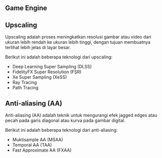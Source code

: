 ## Game Engine

## Upscaling

Upscaling adalah proses meningkatkan resolusi gambar atau video dari ukuran lebih rendah ke ukuran lebih tinggi, dengan tujuan membuatnya terlihat lebih jelas di layar besar.

Berikut ini adalah beberapa teknologi dari upscaling:
- Deep Learning Super Sampling (DLSS)
- FidelityFX Super Resolution (FSR)
- Xe Super Sampling (XeSS)
- Ray Tracing
- Path Tracing

## Anti-aliasing (AA)

Anti-aliasing (AA) adalah teknik untuk mengurangi efek jagged edges atau pecah pada garis diagonal atau kurva pada gambar digital.

Berikut ini adalah beberapa teknologi dari anti-aliasing:
- Muktisample AA (MSAA)
- Temporal AA (TAA)
- Fast Approximate AA (FXAA)